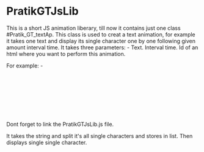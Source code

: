 # PratikGTJsLib
This is a short JS animation liberary, till now it contains just one class #Pratik_GT_textAp.
This class is used to creat a text animation, for example it takes one text and display its single character one by one following given amount interval time.
It takes three parameters: -
Text.
Interval time.
Id of an html where you want to perform this animation.

For example: -
<pre>
<code>
<h1 id="mytext"></h1>
</code>
<script>
window.onload = function(){
new Pratik_GT_textAp("hello world!", 100, "mytext");
}
</script>
</pre>
Dont forget to link the PratikGTJsLib.js file.

It takes the string and split it's all single characters and stores in list. Then displays single single character.
